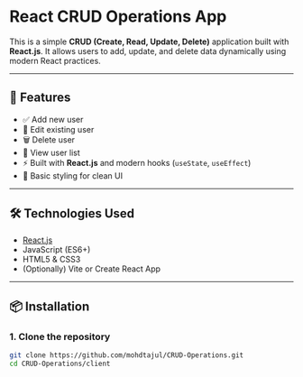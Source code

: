 # React CRUD Operations App

This is a simple **CRUD (Create, Read, Update, Delete)** application built with **React.js**. It allows users to add, update, and delete data dynamically using modern React practices.

---

## 🚀 Features

- ✅ Add new user
- 📝 Edit existing user
- 🗑️ Delete user
- 📄 View user list
- ⚡ Built with **React.js** and modern hooks (`useState`, `useEffect`)
- 🎨 Basic styling for clean UI

---

## 🛠️ Technologies Used

- [React.js](https://reactjs.org/)
- JavaScript (ES6+)
- HTML5 & CSS3
- (Optionally) Vite or Create React App

---

## 📦 Installation

### 1. Clone the repository

```bash
git clone https://github.com/mohdtajul/CRUD-Operations.git
cd CRUD-Operations/client
